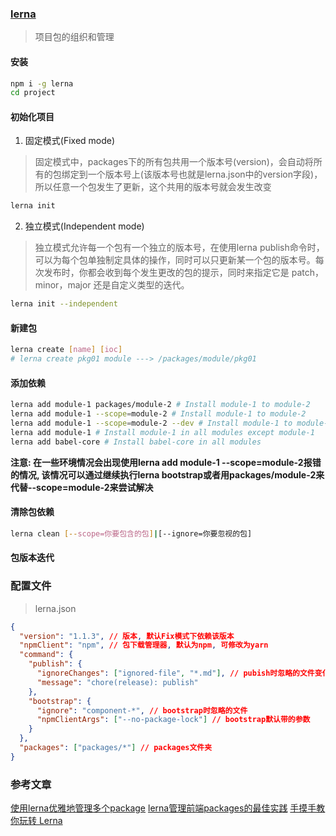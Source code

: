 ### [lerna](https://github.com/minhuaF/blog/issues/2)
> 项目包的组织和管理
#### 安装
```bash
npm i -g lerna
cd project
```
#### 初始化项目
1. 固定模式(Fixed mode)
> 固定模式中，packages下的所有包共用一个版本号(version)，会自动将所有的包绑定到一个版本号上(该版本号也就是lerna.json中的version字段)，所以任意一个包发生了更新，这个共用的版本号就会发生改变
```bash
lerna init
```
2. 独立模式(Independent mode)
> 独立模式允许每一个包有一个独立的版本号，在使用lerna publish命令时，可以为每个包单独制定具体的操作，同时可以只更新某一个包的版本号。每次发布时，你都会收到每个发生更改的包的提示，同时来指定它是 patch，minor，major 还是自定义类型的迭代。
```bash
lerna init --independent
```

#### 新建包
```bash
lerna create [name] [ioc]
# lerna create pkg01 module ---> /packages/module/pkg01
```

#### 添加依赖
```bash
lerna add module-1 packages/module-2 # Install module-1 to module-2
lerna add module-1 --scope=module-2 # Install module-1 to module-2
lerna add module-1 --scope=module-2 --dev # Install module-1 to module-2 in devDependencies
lerna add module-1 # Install module-1 in all modules except module-1
lerna add babel-core # Install babel-core in all modules
```
__注意: 在一些环境情况会出现使用lerna add module-1 --scope=module-2报错的情况, 该情况可以通过继续执行lerna bootstrap或者用packages/module-2来代替--scope=module-2来尝试解决__

#### 清除包依赖
```bash
lerna clean [--scope=你要包含的包]|[--ignore=你要忽视的包]
```

#### 包版本迭代



### 配置文件
> lerna.json
```json
{
  "version": "1.1.3", // 版本, 默认Fix模式下依赖该版本
  "npmClient": "npm", // 包下载管理器, 默认为npm, 可修改为yarn
  "command": {
    "publish": {
      "ignoreChanges": ["ignored-file", "*.md"], // pubish时忽略的文件变化
      "message": "chore(release): publish"
    },
    "bootstrap": {
      "ignore": "component-*", // bootstrap时忽略的文件
      "npmClientArgs": ["--no-package-lock"] // bootstrap默认带的参数
    }
  },
  "packages": ["packages/*"] // packages文件夹
}
```

### 参考文章
[使用lerna优雅地管理多个package](https://zhuanlan.zhihu.com/p/35237759)
[lerna管理前端packages的最佳实践](https://juejin.im/post/5a989fb451882555731b88c2)
[手摸手教你玩转 Lerna](https://blog.runningcoder.me/2018/08/17/learning-lerna/)